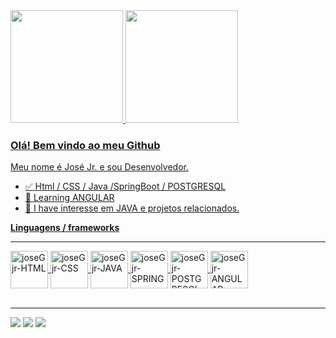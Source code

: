 <div>
  <a href="https://github.com/rafaballerini">
  <img height="180em" src="https://github-readme-stats.vercel.app/api?username=joseGjr&show_icons=true&theme=blue&include_all_commits=true&count_private=true"/>
  <img height="180em" src="https://github-readme-stats.vercel.app/api/top-langs/?username=joseGjr&layout=compact&langs_count=7&theme=blue"/>
</div>

### Olá! Bem vindo ao meu Github

Meu nome é José Jr. e sou Desenvolvedor.

- ✅ Html / CSS / Java /SpringBoot / POSTGRESQL
- 📕 Learning ANGULAR
- 📖 I have interesse em JAVA e projetos relacionados.
                                                                                   
 <b>Linguagens / frameworks </b>
 <hr>
 
<div>
  <img align="center" alt="joseGjr-HTML" height="60" width="60"src="https://cdn.jsdelivr.net/gh/devicons/devicon/icons/html5/html5-original-wordmark.svg" />
  <img align="center" alt="joseGjr-CSS" height="60" width="60"src="https://cdn.jsdelivr.net/gh/devicons/devicon/icons/css3/css3-original-wordmark.svg" />
  <img align="center" alt="joseGjr-JAVA" height="60" width="60"src="https://cdn.jsdelivr.net/gh/devicons/devicon/icons/java/java-original-wordmark.svg" />
  <img align="center" alt="joseGjr-SPRING" height="60" width="60" src="https://cdn.jsdelivr.net/gh/devicons/devicon/icons/spring/spring-original-wordmark.svg"/>
  <img align="center" alt="joseGjr-POSTGRESQL" height="60" width="60"src="https://cdn.jsdelivr.net/gh/devicons/devicon/icons/postgresql/postgresql-plain-wordmark.svg" />
  <img align="center" alt="joseGjr-ANGULAR" height="60" width="60"src="https://cdn.jsdelivr.net/gh/devicons/devicon/icons/angularjs/angularjs-original.svg" />
</div>
  <div><br>
    <hr>
    <div>
      <a href="https://www.instagram.com/josejr_silva_/" target="_blank"><img
          src="https://img.shields.io/badge/-Instagram-%23E4405F?style=for-the-badge&logo=instagram&logoColor=black"
          target="_blank"></a>
      <a href="mailto:tubabajr@gmail.com"><img
          src="https://img.shields.io/badge/-Gmail-%23333?style=for-the-badge&logo=gmail&logoColor=black"
          target="_blank"></a>
      <a href="https://linkedin.com/in/josé-guiomar-silva-jr-1a968b198
" target="_blank"><img
          src="https://img.shields.io/badge/-LinkedIn-%230077B5?style=for-the-badge&logo=linkedin&logoColor=silver"
          target="_blank"></a>
    </div>
